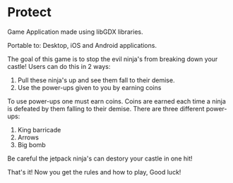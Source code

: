 # Protect
Game Application made using libGDX libraries.

Portable to: Desktop, iOS and Android applications.

The goal of this game is to stop the evil ninja's from breaking down your castle! Users can do this in 2 ways:

1) Pull these ninja's up and see them fall to their demise.
2) Use the power-ups given to you by earning coins

To use power-ups one must earn coins. Coins are earned each time a ninja is defeated by them falling to their demise. There are three different
power-ups:

1) King barricade
2) Arrows
3) Big bomb

Be careful the jetpack ninja's can destory your castle in one hit!

That's it! Now you get the rules and how to play, Good luck!
